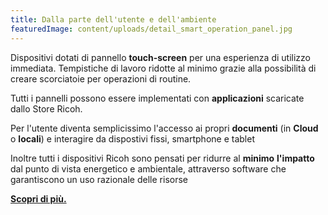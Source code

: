 ```yaml
---
title: Dalla parte dell'utente e dell'ambiente
featuredImage: content/uploads/detail_smart_operation_panel.jpg
---
```

Dispositivi dotati di pannello **touch-screen** per una esperienza di utilizzo immediata. Tempistiche di lavoro ridotte al minimo grazie alla possibilità di creare scorciatoie per operazioni di routine.

Tutti i pannelli possono essere implementati con **applicazioni** scaricate dallo Store Ricoh. 

Per l'utente diventa semplicissimo l'accesso ai propri **documenti** (in **Cloud** o **locali**) e interagire da dispostivi fissi, smartphone e tablet

Inoltre tutti i dispositivi Ricoh sono pensati per ridurre al **minimo** **l'impatto** dal punto di vista energetico e ambientale, attraverso software che garantiscono un uso razionale delle risorse

**[Scopri di più.](https://www.youtube.com/watch?v=56Io4Z6zasE&t=1s&ab_channel=RICOHItalia)**